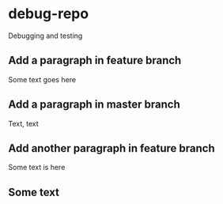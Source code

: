# debug-repo
Debugging and testing

## Add a paragraph in feature branch

Some text goes here

## Add a paragraph in master branch
Text, text

## Add another paragraph in feature branch
Some text is here

## Some text
